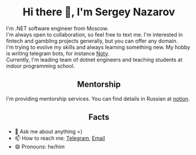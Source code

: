 <h1 align="center">Hi there 👋, I'm Sergey Nazarov</h1>

I'm .NET software engineer from Moscow.  
I'm always open to collaboration, so feel free to text me. I'm interested in fintech and gambling projects generally, but you can offer any domain.  
I'm trying to evolve my skills and always learning something new. My hobby is writing telegram bots, for instance [Noty](https://t.me/N8tyBot).  
Currently, I'm leading team of dotnet engineers and teaching students at indoor programming school.  
<h2 align="center">Mentorship</h2>
I'm providing mentorship services. You can find details in Russian at <a href="https://nazarovsa.notion.site/Backend-C-NET-4d1bba34fb6648c08c9963e104779666">notion</a>.

<h2 align="center">Facts</h2>

- 💬 Ask me about anything =)
- 📫 How to reach me: [Telegram](https://t.me/sanazarov), [Email](mailto:me@nazarovsa.com)
- 😄 Pronouns: he/him
<!-- ⚡ Fun fact: ...-->
<!-- 👯 I’m looking to collaborate on  -->
